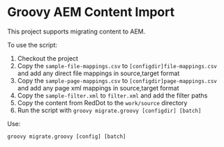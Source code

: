 # Groovy AEM Content Import

This project supports migrating content to AEM.

To use the script:

1. Checkout the project
2. Copy the `sample-file-mappings.csv` to `[configdir]file-mappings.csv` and add any direct file mappings in source,target format
3. Copy the `sample-page-mappings.csv` to `[configdir]page-mappings.csv` and add any page xml mappings in source,target format
4. Copy the `sample-filter.xml` to `filter.xml` and add the filter paths
5. Copy the content from RedDot to the `work/source` directory
6. Run the script with `groovy migrate.groovy [configdir] [batch]`

Use:

`groovy migrate.groovy [config] [batch]`